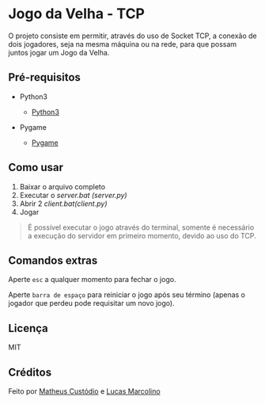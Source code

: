 # Jogo da Velha - TCP

O projeto consiste em permitir, através do uso de Socket TCP, a conexão de dois jogadores, seja na mesma máquina ou na rede, para que possam juntos jogar um Jogo da Velha.

## Pré-requisitos

- Python3

	- [Python3](https://www.python.org/downloads/)

- Pygame

	- [Pygame](https://www.pygame.org/download.shtml/)


## Como usar

1. Baixar o arquivo completo
2. Executar o *server.bat (server.py)*
3. Abrir 2 *client.bat(client.py)*
4. Jogar

> É possível executar o jogo através do terminal, somente é necessário a execução do servidor em primeiro momento, devido ao uso do TCP.

## Comandos extras

Aperte `esc` a qualquer momento para fechar o jogo.



Aperte `barra de espaço` para reiniciar o jogo após seu término (apenas o jogador que perdeu pode requisitar um novo jogo).

## Licença

MIT

## Créditos

Feito por [Matheus Custódio](https://github.com/Matheus-C) e [Lucas Marcolino](https://github.com/marcolinolucas/)

